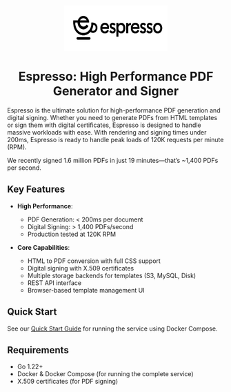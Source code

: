 <div align="center">
  <img src="docs/assets/espresso.png" alt="Espresso Logo" width="240" height="105">
  <h1>Espresso: High Performance PDF Generator and Signer</h1>
</div>

Espresso is the ultimate solution for high-performance PDF generation and digital signing. Whether you need to generate PDFs from HTML templates or sign them with digital certificates, Espresso is designed to handle massive workloads with ease. With rendering and signing times under 200ms, Espresso is ready to handle peak loads of 120K requests per minute (RPM).

We recently signed 1.6 million PDFs in just 19 minutes—that’s ~1,400 PDFs per second. 


## Key Features

- **High Performance**: 
  - PDF Generation: < 200ms per document
  - Digital Signing: > 1,400 PDFs/second
  - Production tested at 120K RPM

- **Core Capabilities**:
  - HTML to PDF conversion with full CSS support
  - Digital signing with X.509 certificates
  - Multiple storage backends for templates (S3, MySQL, Disk)
  - REST API interface
  - Browser-based template management UI


## Quick Start

See our [Quick Start Guide](docs/QuickStart.md) for running the service using Docker Compose.


## Requirements

- Go 1.22+
- Docker & Docker Compose (for running the complete service)
- X.509 certificates (for PDF signing)

